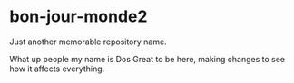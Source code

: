 # bon-jour-monde2
Just another memorable repository name.

What up people my name is Dos
Great to be here, making changes to see how it affects everything.
